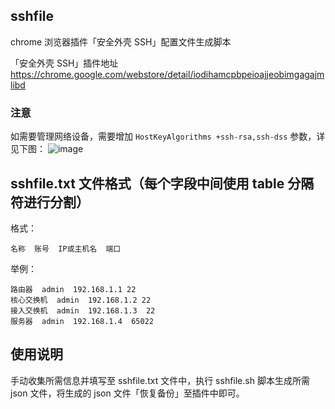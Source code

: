 ## sshfile

chrome 浏览器插件「安全外壳 SSH」配置文件生成脚本

「安全外壳 SSH」插件地址 https://chrome.google.com/webstore/detail/iodihamcpbpeioajjeobimgagajmlibd

### 注意
如需要管理网络设备，需要增加 `HostKeyAlgorithms +ssh-rsa,ssh-dss` 参数，详见下图：
![image](https://github.com/wanglinkaik/sshfile/assets/13533144/2397ac89-bbad-4d0e-86d7-31a0d31f9812)


## sshfile.txt 文件格式（每个字段中间使用 table 分隔符进行分割）

格式：
```
名称  账号  IP或主机名  端口
```
举例：
```
路由器  admin  192.168.1.1 22
核心交换机  admin  192.168.1.2 22
接入交换机  admin  192.168.1.3  22
服务器  admin  192.168.1.4  65022
```
## 使用说明

手动收集所需信息并填写至 sshfile.txt 文件中，执行 sshfile.sh 脚本生成所需 json 文件，将生成的 json 文件「恢复备份」至插件中即可。
